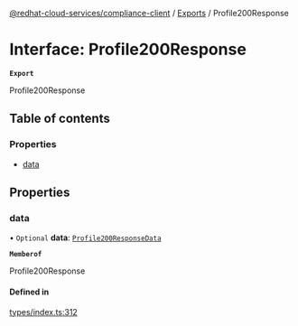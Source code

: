 [@redhat-cloud-services/compliance-client](../README.md) / [Exports](../modules.md) / Profile200Response

# Interface: Profile200Response

**`Export`**

Profile200Response

## Table of contents

### Properties

- [data](Profile200Response.md#data)

## Properties

### data

• `Optional` **data**: [`Profile200ResponseData`](Profile200ResponseData.md)

**`Memberof`**

Profile200Response

#### Defined in

[types/index.ts:312](https://github.com/RedHatInsights/javascript-clients/blob/main/packages/compliance/types/index.ts#L312)

